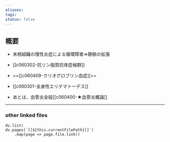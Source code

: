 ```yaml
---
aliases: 
tags: 
status: false
---
```

## 概要
- 末梢組織の慢性炎症による循環障害⇒静脈の拡張

- [[c060302-抗リン脂質抗体症候群]]
- ==[[c060409-クリオグロブリン血症]]==
- [[c060301-全身性エリテマトーデス]]
- あとは、血管炎全般[[c060400-★血管炎概論]]
---
### other linked files
```dataviewjs
dv.list(
dv.pages(`[[${this.currentFilePath}]]`)
	.map(page => page.file.link))
```
